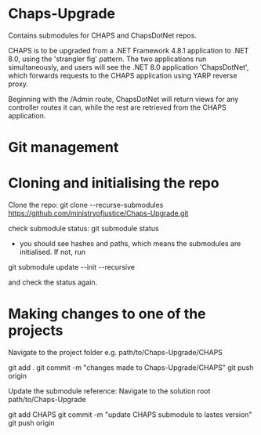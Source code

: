 # Chaps-Upgrade
Contains submodules for CHAPS and ChapsDotNet repos.   

CHAPS is to be upgraded from a .NET Framework 4.8.1 application to .NET 8.0, using the 'strangler fig' pattern.
The two applications run simultaneously, and users will see the .NET 8.0 application 'ChapsDotNet', which forwards requests to the CHAPS application using YARP reverse proxy. 

Beginning with the /Admin route, ChapsDotNet will return views for any controller routes it can, while the rest are retrieved from the CHAPS application.

# Git management

# Cloning and initialising the repo

Clone the repo: 
git clone --recurse-submodules https://github.com/ministryofjustice/Chaps-Upgrade.git

check submodule status:
git submodule status 

- you should see hashes and paths, which means the submodules are initialised. If not, run
  
git submodule update --init --recursive

and check the status again. 


# Making changes to one of the projects 

Navigate to the project folder e.g. path/to/Chaps-Upgrade/CHAPS

git add .
git commit -m "changes made to Chaps-Upgrade/CHAPS"
git push origin <branch-name>

Update the submodule reference:
Navigate to the solution root path/to/Chaps-Upgrade

git add CHAPS
git commit -m "update CHAPS submodule to lastes version"
git push origin <branch-name>



